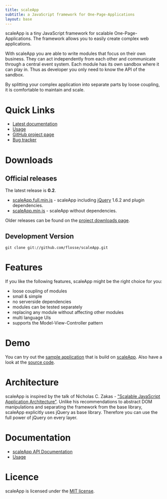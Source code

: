 ```yaml
---
title: scaleApp
subtitle: a JavaScript framework for One-Page-Applications
layout: base
---
```


scaleApp is a tiny JavaScript framework for scalable One-Page-Applications.
The framework allows you to easily create complex web applications.

With scaleApp you are able to write modules that focus on their own business.
They can act independently from each other and communicate through a central event system.
Each module has its own sandbox where it can play in. Thus as developer you only need to know the API of the sandbox.

By splitting your complex application into separate parts by loose coupling,
it is comfortable to maintain and scale.

# Quick Links

* [Latest documentation](doc/0.2)
* [Usage](tutorial/)
* [GitHub project page](https://github.com/flosse/scaleApp)
* [Bug tracker](https://github.com/flosse/scaleApp/issues)

# Downloads

## Official releases

The latest release is **0.2**.

* [scaleApp.full.min.js](https://github.com/flosse/scaleApp/raw/v0.2/build/scaleApp.full.min.js) - scaleApp including [jQuery](http://jquery.com) 1.6.2 and plugin dependencies.
* [scaleApp.min.js](https://github.com/flosse/scaleApp/raw/v0.2/build/scaleApp.min.js) - scaleApp without dependencies.

Older releases can be found on the [project downloads page](https://github.com/flosse/scaleApp/downloads).

## Development Version

    git clone git://github.com/flosse/scaleApp.git

# Features

If you like the following features, scaleApp might be the right choice for you:

+ loose coupling of modules
+ small & simple
+ no serverside dependencies
+ modules can be tested separately
+ replacing any module without affecting other modules
+ multi language UIs
+ supports the Model-View-Controller pattern

# Demo

You can try out the [sample application](http://www.scaleapp.org/demo/fast/) that is build on
[scaleApp](http://www.scaleapp.org). Also have a look at the [source code](http://github.com/flosse/FAST).

# Architecture

scaleApp is inspired by the talk of Nicholas C. Zakas - ["Scalable JavaScript Application Architecture"](http://developer.yahoo.com/yui/theater/video.php?v=zakas-architecture).
Unlike his recommendations to abstract DOM manipulations and separating the framework from the base library,
scaleApp explicitly uses jQuery as base library. Therefore you can use the full power of jQuery on every layer.

# Documentation

* [scaleApp API Documentation](doc/0.2)
* [Usage](tutorial/)

# Licence

scaleApp is licensed under the [MIT license](https://github.com/flosse/scaleApp/raw/master/LICENSE.txt).
